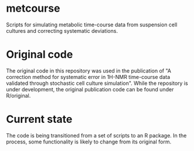 # metcourse

Scripts for simulating metabolic time-course data from suspension cell cultures and correcting systematic deviations.

# Original code

The original code in this repository was used in the publication of "A correction method for systematic error in 1H-NMR time-course data validated through stochastic cell culture simulation". While the repository is under development, the original publication code can be found under R/original.

# Current state

The code is being transitioned from a set of scripts to an R package. In
the process, some functionality is likely to change from its original form.
